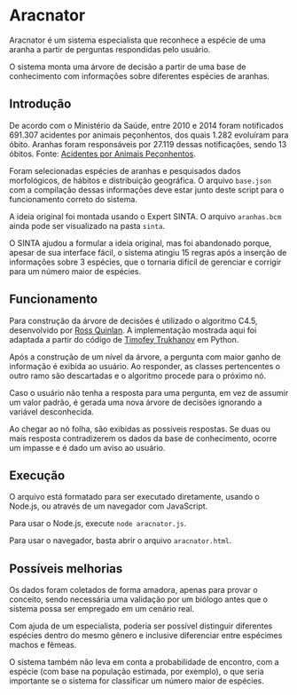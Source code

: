 Aracnator
=========

   Aracnator é um sistema especialista que reconhece a espécie de
uma aranha a partir de perguntas respondidas pelo usuário.

   O sistema monta uma árvore de decisão a partir de uma base
de conhecimento com informações sobre diferentes espécies de aranhas.

Introdução
----------

   De acordo com o Ministério da Saúde, entre 2010 e 2014 foram
notificados 691.307 acidentes por animais peçonhentos, dos quais
1.282 evoluíram para óbito. Aranhas foram responsáveis por 27.119
dessas notificações, sendo 13 óbitos.
Fonte: [Acidentes por Animais Peçonhentos](http://portalarquivos.saude.gov.br/images/pdf/2016/maio/20/Informe-Epidemiol--gico-animais-pe--onhentos---.pdf).

   Foram selecionadas espécies de aranhas e pesquisados dados
morfológicos, de hábitos e distribuição geográfica. O arquivo
`base.json` com a compilação dessas informações deve estar junto
deste script para o funcionamento correto do sistema.

   A ideia original foi montada usando o Expert SINTA. O arquivo
`aranhas.bcm` ainda pode ser visualizado na pasta `sinta`.

   O SINTA ajudou a formular a ideia original, mas foi abandonado
porque, apesar de sua interface fácil, o sistema atingiu 15 regras
após a inserção de informações sobre 3 espécies, que o tornaria
difícil de gerenciar e corrigir para um número maior de espécies.


Funcionamento
-------------

   Para construção da árvore de decisões é utilizado o algoritmo C4.5,
desenvolvido por [Ross Quinlan](http://www.rulequest.com/Personal/).
A implementação mostrada aqui foi adaptada a partir do código de
[Timofey Trukhanov](https://github.com/geerk/C45algorithm) em Python.

   Após a construção de um nível da árvore, a pergunta com maior
ganho de informação é exibida ao usuário. Ao responder, as classes
pertencentes o outro ramo são descartadas e o algoritmo procede
para o próximo nó.

   Caso o usuário não tenha a resposta para uma pergunta, em vez de
assumir um valor padrão, é gerada uma nova árvore de decisões ignorando
a variável desconhecida.

   Ao chegar ao nó folha, são exibidas as possíveis respostas. Se duas
ou mais resposta contradizerem os dados da base de conhecimento, ocorre
um impasse e é dado um aviso ao usuário.

Execução
--------

   O arquivo está formatado para ser executado diretamente, usando
o Node.js, ou através de um navegador com JavaScript.

   Para usar o Node.js, execute `node aracnator.js`.

   Para usar o navegador, basta abrir o arquivo `aracnator.html`.

Possíveis melhorias
-------------------

   Os dados foram coletados de forma amadora, apenas para provar o
conceito, sendo necessária uma validação por um biólogo antes que o
sistema possa ser empregado em um cenário real.

   Com ajuda de um especialista, poderia ser possível distinguir 
diferentes espécies dentro do mesmo gênero e inclusive diferenciar
entre espécimes machos e fêmeas.

   O sistema também não leva em conta a probabilidade de encontro,
com a espécie (com base na população estimada, por exemplo), o que
seria importante se o sistema for classificar um número maior de
espécies.